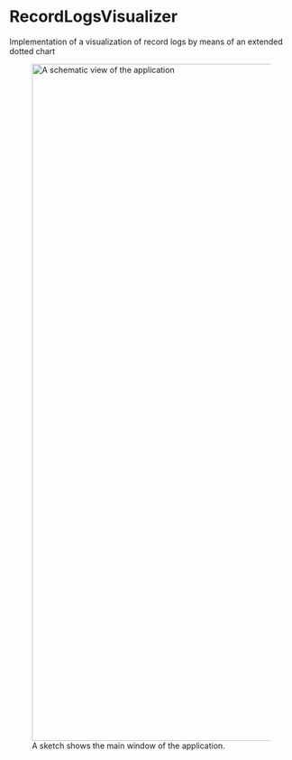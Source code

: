 # RecordLogsVisualizer
Implementation of a visualization of record logs by means of an extended dotted chart
<figure>
  <img src="resources/img/VisualizationWindow.jpg" alt="A schematic view of the application " width=1200/>
  <figcaption>
  A sketch shows the main window of the application.
  </figcaption>
</figure>